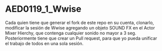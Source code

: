 # AED0119_1_Wwise
Cada quien tiene que generar el fork de este repo en su cuenta, clonarlo, modificar la sesión de Wwise agregando un objeto SOUND FX en el Actor Mixer Hierchy, que contenga cualquier sonido no mayor a 3 seg. 
Posteriormente tiene que crear un Pull request, para que yo pueda unificar el trabajo de todos en una sola sesión. 
